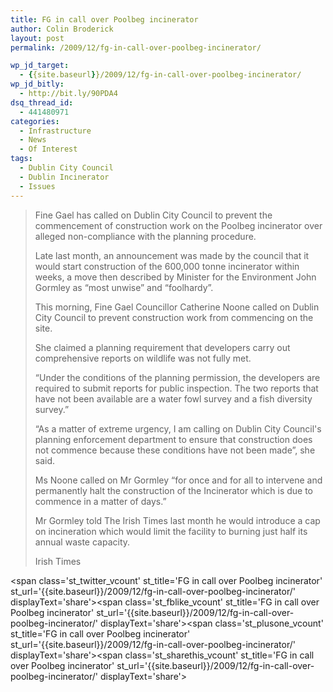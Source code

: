 ```yaml
---
title: FG in call over Poolbeg incinerator
author: Colin Broderick
layout: post
permalink: /2009/12/fg-in-call-over-poolbeg-incinerator/

wp_jd_target:
  - {{site.baseurl}}/2009/12/fg-in-call-over-poolbeg-incinerator/
wp_jd_bitly:
  - http://bit.ly/90PDA4
dsq_thread_id:
  - 441480971
categories:
  - Infrastructure
  - News
  - Of Interest
tags:
  - Dublin City Council
  - Dublin Incinerator
  - Issues
---
```

> Fine Gael has called on Dublin City Council to prevent the commencement of construction work on the Poolbeg incinerator over alleged non-compliance with the planning procedure.
> 
> Late last month, an announcement was made by the council that it would start construction of the 600,000 tonne incinerator within weeks, a move then described by Minister for the Environment John Gormley as “most unwise” and “foolhardy”.  
> <!--more-->
> 
>   
> This morning, Fine Gael Councillor Catherine Noone called on Dublin City Council to prevent construction work from commencing on the site.
> 
> She claimed a planning requirement that developers carry out comprehensive reports on wildlife was not fully met.
> 
> “Under the conditions of the planning permission, the developers are required to submit reports for public inspection. The two reports that have not been available are a water fowl survey and a fish diversity survey.&#8221;
> 
> &#8220;As a matter of extreme urgency, I am calling on Dublin City Council's planning enforcement department to ensure that construction does not commence because these conditions have not been made&#8221;, she said.
> 
> Ms Noone called on Mr Gormley &#8220;for once and for all to intervene and permanently halt the construction of the Incinerator which is due to commence in a matter of days.”
> 
> Mr Gormley told The Irish Times last month he would introduce a cap on incineration which would limit the facility to burning just half its annual waste capacity.
> 
> Irish Times

<span class='st\_twitter\_vcount' st\_title='FG in call over Poolbeg incinerator' st\_url='{{site.baseurl}}/2009/12/fg-in-call-over-poolbeg-incinerator/' displayText='share'></span><span class='st\_fblike\_vcount' st\_title='FG in call over Poolbeg incinerator' st\_url='{{site.baseurl}}/2009/12/fg-in-call-over-poolbeg-incinerator/' displayText='share'></span><span class='st\_plusone\_vcount' st\_title='FG in call over Poolbeg incinerator' st\_url='{{site.baseurl}}/2009/12/fg-in-call-over-poolbeg-incinerator/' displayText='share'></span><span class='st\_sharethis\_vcount' st\_title='FG in call over Poolbeg incinerator' st\_url='{{site.baseurl}}/2009/12/fg-in-call-over-poolbeg-incinerator/' displayText='share'></span>